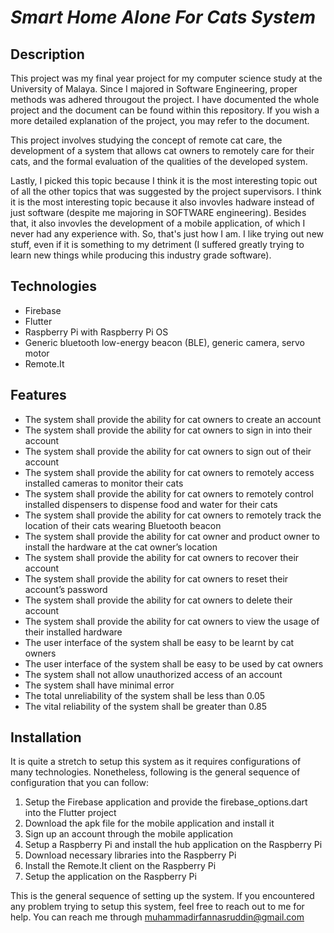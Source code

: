 # _Smart Home Alone For Cats System_
## Description

This project was my final year project for my computer science study at the University of Malaya. Since I majored in Software Engineering, proper 
methods was adhered througout the project. I have documented the whole project and the document can be found within this repository. If you wish a more detailed 
explanation of the project, you may refer to the document.

This project involves studying the concept of remote cat care, the development of a system that allows cat owners to remotely care for their cats, and the formal evaluation 
of the qualities of the developed system.

Lastly, I picked this topic because I think it is the most interesting topic out of all the other topics that was suggested by the project supervisors. I think it is the 
most interesting topic because it also invovles hadware instead of just software (despite me majoring in SOFTWARE engineering). Besides that, it also invovles the 
development of a mobile application, of which I never had any experience with. So, that's just how I am. I like trying out new stuff, even if it is something to my 
detriment (I suffered greatly trying to learn new things while producing this industry grade software).

## Technologies
- Firebase
- Flutter
- Raspberry Pi with Raspberry Pi OS
- Generic bluetooth low-energy beacon (BLE), generic camera, servo motor
- Remote.It

## Features
- The system shall provide the ability for cat owners to create an account
- The system shall provide the ability for cat owners to sign in into their account
- The system shall provide the ability for cat owners to sign out of their account
- The system shall provide the ability for cat owners to remotely access installed cameras to monitor their cats
- The system shall provide the ability for cat owners to remotely control installed dispensers to dispense food and water for their cats
- The system shall provide the ability for cat owners to remotely track the location of their cats wearing Bluetooth beacon
- The system shall provide the ability for cat owner and product owner to install the hardware at the cat owner’s location
- The system shall provide the ability for cat owners to recover their account
- The system shall provide the ability for cat owners to reset their account’s password
- The system shall provide the ability for cat owners to delete their account
- The system shall provide the ability for cat owners to view the usage of their installed hardware
- The user interface of the system shall be easy to be learnt by cat owners
- The user interface of the system shall be easy to be used by cat owners
- The system shall not allow unauthorized access of an account
- The system shall have minimal error
- The total unreliability of the system shall be less than 0.05
- The vital reliability of the system shall be greater than 0.85

## Installation
It is quite a stretch to setup this system as it requires configurations of many technologies. Nonetheless, following is the general sequence of configuration that you can
follow:
1. Setup the Firebase application and provide the firebase_options.dart into the Flutter project
2. Download the apk file for the mobile application and install it
3. Sign up an account through the mobile application
3. Setup a Raspberry Pi and install the hub application on the Raspberry Pi
4. Download necessary libraries into the Raspberry Pi
5. Install the Remote.It client on the Raspberry Pi
6. Setup the application on the Raspberry Pi

This is the general sequence of setting up the system. If you encountered any problem trying to setup this system, feel free to reach out to me for help. You can reach 
me through muhammadirfannasruddin@gmail.com
